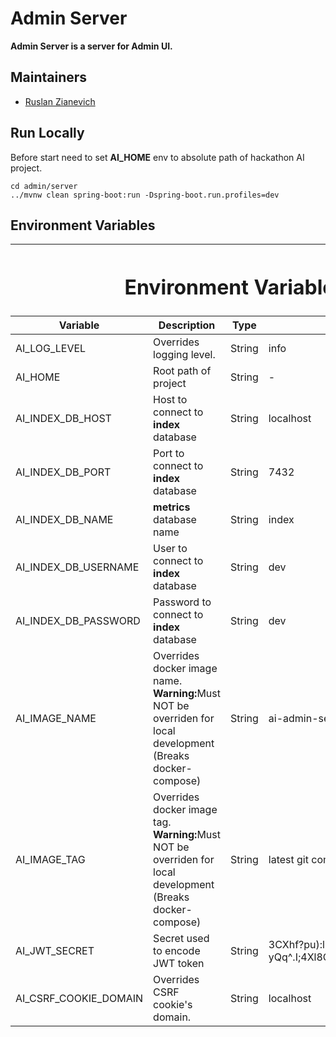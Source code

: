 # Admin Server

**Admin Server is a server for Admin UI.**

## Maintainers

- [Ruslan Zianevich](https://github.com/ruslanzianevich)

## Run Locally
Before start need to set **AI_HOME** env to absolute path of hackathon AI project.

````shell
cd admin/server
../mvnw clean spring-boot:run -Dspring-boot.run.profiles=dev
````

## Environment Variables
<table>
    <thead>
        <tr>
            <th colspan=4><h1>Environment Variables</h1></th>
        </tr>
        <tr>
            <th>Variable</th>
            <th>Description</th>
            <th>Type</th>
            <th>Default</th>
        </tr>
    </thead>
    <tbody>
        <tr>
            <td>AI_LOG_LEVEL</td>
            <td>Overrides logging level.</td>
            <td>String</td>
            <td>info</td>
        </tr>
        <tr>
            <td>AI_HOME</td>
            <td>Root path of project</td>
            <td>String</td>
            <td> - </td>
        </tr>
        <tr>
            <td>AI_INDEX_DB_HOST</td>
            <td>Host to connect to <b>index</b> database</td>
            <td>String</td>
            <td>localhost</td>
        </tr>
        <tr>
            <td>AI_INDEX_DB_PORT</td>
            <td>Port to connect to <b>index</b> database</td>
            <td>String</td>
            <td>7432</td>
        </tr>
        <tr>
            <td>AI_INDEX_DB_NAME</td>
            <td><b>metrics</b> database name</td>
            <td>String</td>
            <td>index</td>
        </tr>
        <tr>
            <td>AI_INDEX_DB_USERNAME</td>
            <td>User to connect to <b>index</b> database</td>
            <td>String</td>
            <td>dev</td>
        </tr>
        <tr>
            <td>AI_INDEX_DB_PASSWORD</td>
            <td>Password to connect to <b>index</b> database</td>
            <td>String</td>
            <td>dev</td>
        </tr>
        <tr>
            <td>AI_IMAGE_NAME</td>
            <td>Overrides docker image name. </br><b>Warning:</b>Must NOT be overriden for local development (Breaks docker-compose)</td>
            <td>String</td>
            <td>ai-admin-server</td>
        </tr>
        <tr>
            <td>AI_IMAGE_TAG</td>
            <td>Overrides docker image tag. </br><b>Warning:</b>Must NOT be overriden for local development (Breaks docker-compose)</td>
            <td>String</td>
            <td>latest git commit hash(7 symbols)</td>
        </tr>
        <tr>
            <td>AI_JWT_SECRET</td>
            <td>Secret used to encode JWT token</td>
            <td>String</td>
            <td>3CXhf?pu):l)xjX=8?yQq^.I;4Xl8OV$.aCR#RU\<tqv4[qzU>.fMnI]1'.n=kH</td>
        </tr>
        <tr>
            <td>AI_CSRF_COOKIE_DOMAIN</td>
            <td>Overrides CSRF cookie's domain.</td>
            <td>String</td>
            <td>localhost</td>
        </tr>
    </tbody>
</table>

